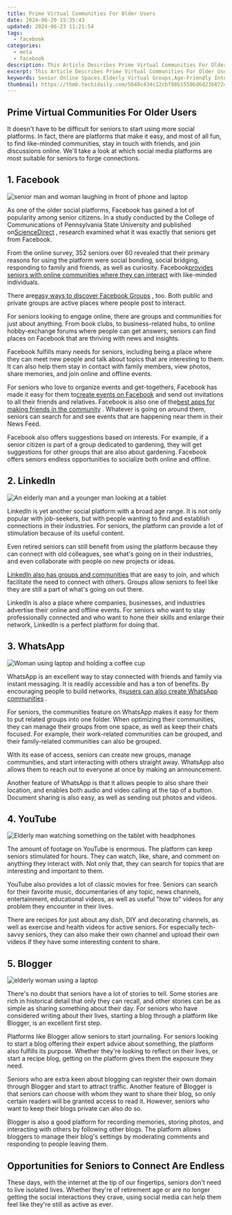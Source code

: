 ```yaml
---
title: Prime Virtual Communities For Older Users
date: 2024-06-20 15:35:43
updated: 2024-06-23 11:21:54
tags:
  - facebook
categories:
  - meta
  - facebook
description: This Article Describes Prime Virtual Communities For Older Users
excerpt: This Article Describes Prime Virtual Communities For Older Users
keywords: Senior Online Spaces,Elderly Virtual Groups,Age-Friendly Internet,Seniors Digital Community,VR for Aging,Older Net Users,Adults in Cyberspace
thumbnail: https://thmb.techidaily.com/5648c434c12cbf88b15506d6d23b8724252689511d16fa18d7a28833e2a6d9c5.jpg
---
```


## Prime Virtual Communities For Older Users

 It doesn't have to be difficult for seniors to start using more social platforms. In fact, there are platforms that make it easy, and most of all fun, to find like-minded communities, stay in touch with friends, and join discussions online. We'll take a look at which social media platforms are most suitable for seniors to forge connections.

## 1. Facebook

![senior man and woman laughing in front of phone and laptop](https://static1.makeuseofimages.com/wordpress/wp-content/uploads/2022/12/pexels-kampus-production-6667799.jpg)

 As one of the older social platforms, Facebook has gained a lot of popularity among senior citizens. In a study conducted by the College of Communications of Pennsylvania State University and published on[ScienceDirect](https://www.sciencedirect.com/science/article/abs/pii/S0747563216301431) , research examined what it was exactly that seniors get from Facebook.

 From the online survey, 352 seniors over 60 revealed that their primary reasons for using the platform were social bonding, social bridging, responding to family and friends, as well as curiosity. Facebook[provides seniors with online communities where they can interact](https://www.makeuseof.com/online-communities-for-seniors/) with like-minded individuals.

 There are[easy ways to discover Facebook Groups](https://www.makeuseof.com/tag/5-awesome-ways-discover-new-facebook-groups/) , too. Both public and private groups are active places where people post to interact.

 For seniors looking to engage online, there are groups and communities for just about anything. From book clubs, to business-related hubs, to online hobby-exchange forums where people can get answers, seniors can find places on Facebook that are thriving with news and insights.

 Facebook fulfills many needs for seniors, including being a place where they can meet new people and talk about topics that are interesting to them. It can also help them stay in contact with family members, view photos, share memories, and join online and offline events.

 For seniors who love to organize events and get-togethers, Facebook has made it easy for them to[create events on Facebook](https://www.makeuseof.com/tag/create-events-facebook/) and send out invitations to all their friends and relatives. Facebook is also one of the[best apps for making friends in the community](https://www.makeuseof.com/best-social-media-apps-for-making-friends/) . Whatever is going on around them, seniors can search for and see events that are happening near them in their News Feed.

 Facebook also offers suggestions based on interests. For example, if a senior citizen is part of a group dedicated to gardening, they will get suggestions for other groups that are also about gardening. Facebook offers seniors endless opportunities to socialize both online and offline.

## 2. LinkedIn

![An elderly man and a younger man looking at a tablet](https://static1.makeuseofimages.com/wordpress/wp-content/uploads/2022/12/pexels-kampus-production-7983582-1.jpg)

 LinkedIn is yet another social platform with a broad age range. It is not only popular with job-seekers, but with people wanting to find and establish connections in their industries. For seniors, the platform can provide a lot of stimulation because of its useful content.

 Even retired seniors can still benefit from using the platform because they can connect with old colleagues, see what's going on in their industries, and even collaborate with people on new projects or ideas.

[LinkedIn also has groups and communities](https://www.makeuseof.com/find-join-groups-communities-linkedin/) that are easy to join, and which facilitate the need to connect with others. Groups allow seniors to feel like they are still a part of what's going on out there.

 LinkedIn is also a place where companies, businesses, and industries advertise their online and offline events. For seniors who want to stay professionally connected and who want to hone their skills and enlarge their network, LinkedIn is a perfect platform for doing that.

## 3. WhatsApp

![Woman using laptop and holding a coffee cup](https://static1.makeuseofimages.com/wordpress/wp-content/uploads/2022/12/pexels-marcus-aurelius-6787904.jpg)

 WhatsApp is an excellent way to stay connected with friends and family via instant messaging. It is readily accessible and has a ton of benefits. By encouraging people to build networks, its[users can also create WhatsApp communities](https://www.makeuseof.com/how-to-create-whatsapp-community/) .

 For seniors, the communities feature on WhatsApp makes it easy for them to put related groups into one folder. When optimizing their communities, they can manage their groups from one space, as well as keep their chats focused. For example, their work-related communities can be grouped, and their family-related communities can also be grouped.

 With its ease of access, seniors can create new groups, manage communities, and start interacting with others straight away. WhatsApp also allows them to reach out to everyone at once by making an announcement.

 Another feature of WhatsApp is that it allows people to also share their location, and enables both audio and video calling at the tap of a button. Document sharing is also easy, as well as sending out photos and videos.

## 4. YouTube

![Elderly man watching something on the tablet with headphones](https://static1.makeuseofimages.com/wordpress/wp-content/uploads/2022/12/pexels-tima-miroshnichenko-5708716.jpg)

 The amount of footage on YouTube is enormous. The platform can keep seniors stimulated for hours. They can watch, like, share, and comment on anything they interact with. Not only that, they can search for topics that are interesting and important to them.

 YouTube also provides a lot of classic movies for free. Seniors can search for their favorite music, documentaries of any topic, news channels, entertainment, educational videos, as well as useful "how to" videos for any problem they encounter in their lives.

 There are recipes for just about any dish, DIY and decorating channels, as well as exercise and health videos for active seniors. For especially tech-savvy seniors, they can also make their own channel and upload their own videos if they have some interesting content to share.

## 5. Blogger

![elderly woman using a laptop](https://static1.makeuseofimages.com/wordpress/wp-content/uploads/2022/12/pexels-anna-shvets-5257246.jpg)

 There's no doubt that seniors have a lot of stories to tell. Some stories are rich in historical detail that only they can recall, and other stories can be as simple as sharing something about their day. For seniors who have considered writing about their lives, starting a blog through a platform like Blogger, is an excellent first step.

 Platforms like Blogger allow seniors to start journaling. For seniors looking to start a blog offering their expert advice about something, the platform also fulfills its purpose. Whether they're looking to reflect on their lives, or start a recipe blog, getting on the platform gives them the exposure they need.

 Seniors who are extra keen about blogging can register their own domain through Blogger and start to attract traffic. Another feature of Blogger is that seniors can choose with whom they want to share their blog, so only certain readers will be granted access to read it. However, seniors who want to keep their blogs private can also do so.

 Blogger is also a good platform for recording memories, storing photos, and interacting with others by following other blogs. The platform allows bloggers to manage their blog's settings by moderating comments and responding to people leaving them.

## Opportunities for Seniors to Connect Are Endless

 These days, with the internet at the tip of our fingertips, seniors don't need to live isolated lives. Whether they're of retirement age or are no longer getting the social interactions they crave, using social media can help them feel like they're still as active as ever.


<ins class="adsbygoogle"
     style="display:block"
     data-ad-format="autorelaxed"
     data-ad-client="ca-pub-7571918770474297"
     data-ad-slot="1223367746"></ins>



<ins class="adsbygoogle"
     style="display:block"
     data-ad-client="ca-pub-7571918770474297"
     data-ad-slot="8358498916"
     data-ad-format="auto"
     data-full-width-responsive="true"></ins>
